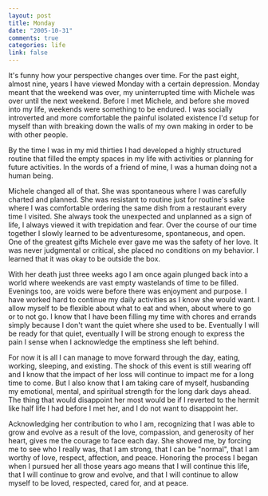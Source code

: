```yaml
--- 
layout: post
title: Monday
date: "2005-10-31"
comments: true
categories: life
link: false
---
```

It's funny how your perspective changes over time. For the past eight, almost nine, years I have viewed Monday with a certain depression. Monday meant that the weekend was over, my uninterrupted time with Michele was over until the next weekend. Before I met Michele, and before she moved into my life, weekends were something to be endured. I was socially introverted and more comfortable the painful isolated existence I'd setup for myself than with breaking down the walls of my own making in order to be with other people.

By the time I was in my mid thirties I had developed a highly structured routine that filled the empty spaces in my life with activities or planning for future activities. In the words of a friend of mine, I was a human doing not a human being.

Michele changed all of that. She was spontaneous where I was carefully charted and planned. She was resistant to routine just for routine's sake where I was comfortable ordering the same dish from a restaurant every time I visited. She always took the unexpected and unplanned as a sign of life, I always viewed it with trepidation and fear. Over the course of our time together I slowly learned to be adventuresome, spontaneous, and open. One of the greatest gifts Michele ever gave me was the safety of her love. It was never judgmental or critical, she placed no conditions on my behavior. I learned that it was okay to be outside the box.

With her death just three weeks ago I am once again plunged back into a world where weekends are vast empty wastelands of time to be filled. Evenings too, are voids were before there was enjoyment and purpose. I have worked hard to continue my daily activities as I know she would want. I allow myself to be flexible about what to eat and when, about where to go or to not go. I know that I have been filling my time with chores and errands simply because I don't want the quiet where she used to be. Eventually I will be ready for that quiet, eventually I will be strong enough to express the pain I sense when I acknowledge the emptiness she left behind.

For now it is all I can manage to move forward through the day, eating, working, sleeping, and existing. The shock of this event is still wearing off and I know that the impact of her loss will continue to impact me for a long time to come. But I also know that I am taking care of myself, husbanding my emotional, mental, and spiritual strength for the long dark days ahead. The thing that would disappoint her most would be if I reverted to the hermit like half life I had before I met her, and I do not want to disappoint her.

Acknowledging her contribution to who I am, recognizing that I was able to grow and evolve as a result of the love, compassion, and generosity of her heart, gives me the courage to face each day. She showed me, by forcing me to see who I really was, that I am strong, that I can be "normal", that I am worthy of love, respect, affection, and peace. Honoring the process I began when I pursued her all those years ago means that I will continue this life, that I will continue to grow and evolve, and that I will continue to allow myself to be loved, respected, cared for, and at peace.
